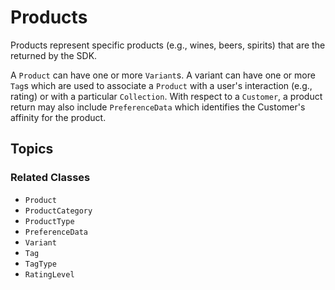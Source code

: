 # Products

Products represent specific products (e.g., wines, beers, spirits) that are the returned by the SDK. 


A ``Product`` can have one or more ``Variant``s. A variant can have one or more ``Tag``s which are used to associate a ``Product`` with a user's interaction (e.g., rating) or with a particular ``Collection``. With respect to a ``Customer``, a product return may also include ``PreferenceData`` which identifies the Customer's affinity for the product.

## Topics

### Related Classes

- ``Product``
- ``ProductCategory``
- ``ProductType``
- ``PreferenceData``
- ``Variant``
- ``Tag``
- ``TagType``
- ``RatingLevel``
